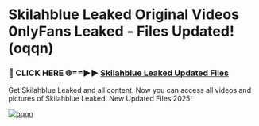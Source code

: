 # Skilahblue Leaked Original Videos 0nlyFans Leaked - Files Updated! (oqqn)

<h3>🔴 CLICK HERE 🌐==►► <a href="https://tinyurl.com/4seja8ks" rel="nofollow">Skilahblue Leaked Updated Files</a></h3>

Get Skilahblue Leaked and all content. Now you can access all videos and pictures of Skilahblue Leaked. New Updated Files 2025!

[![oqqn](https://i.imgur.com/EWjZXRe.gif)](https://tinyurl.com/4seja8ks)
